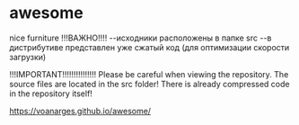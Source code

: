 # awesome
nice furniture
!!!ВАЖНО!!!! 
--исходники расположены в папке src 
--в дистрибутиве представлен уже сжатый код (для оптимизации скорости загрузки)

!!!IMPORTANT!!!!!!!!!!!!!!!
Please be careful when viewing the repository.
The source files are located in the src folder!
There is already compressed code in the repository itself!

https://voanarges.github.io/awesome/
